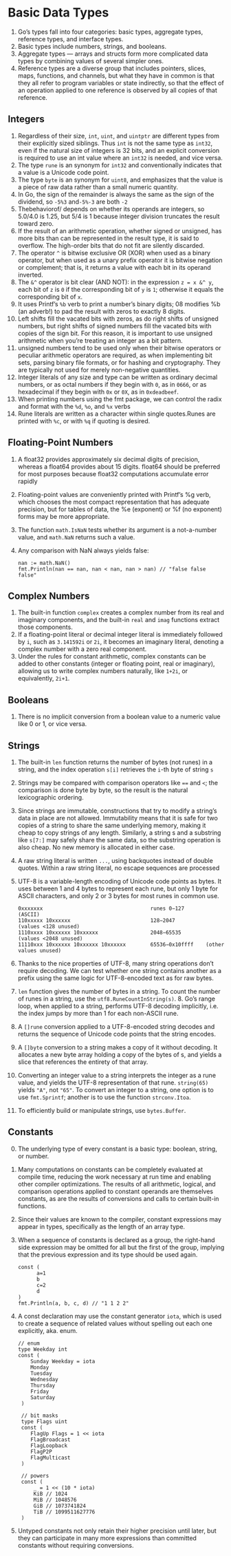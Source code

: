 # Basic Data Types

1. Go’s types fall into four categories: basic types, aggregate types, reference types, and interface types. 
2. Basic types include numbers, strings, and booleans. 
3. Aggregate types — arrays and structs form more complicated data types by combining values of several simpler ones.
4. Reference types are a diverse group that includes pointers, slices, maps, functions, and channels, but what they have in common is that they all refer to program variables or state indirectly, so that the effect of an operation applied to one reference is observed by all copies of that reference.

## Integers
1. Regardless of their size, `int`, `uint`, and `uintptr` are different types from their explicitly sized siblings. Thus `int` is not the same type as `int32`, even if the natural size of integers is 32 bits, and an explicit conversion is required to use an int value where an `int32` is needed, and vice versa.
2. The type `rune` is an synonym for `int32` and conventionally indicates that a value is a Unicode code point.
3. The type `byte` is an synonym for `uint8`, and emphasizes that the value is a piece of raw data rather than a small numeric quantity.
4. In Go, the sign of the remainder is always the same as the sign of the dividend, so `-5%3` and`-5%-3` are both `-2`
5. Thebehaviorof/ depends on whether its operands are integers, so 5.0/4.0 is 1.25, but 5/4 is 1 because integer division truncates the result toward zero.
4. If the result of an arithmetic operation, whether signed or unsigned, has more bits than can be represented in the result type, it is said to overflow. The high-order bits that do not fit are silently discarded.
5. The operator `^` is bitwise exclusive OR (XOR) when used as a binary operator, but when used as a unary prefix operator it is bitwise negation or complement; that is, it returns a value with each bit in its operand inverted.
6. The `&^` operator is bit clear (AND NOT): in the expression `z = x &^ y`, each bit of `z` is `0` if the corresponding bit of `y` is `1`; otherwise it equals the corresponding bit of `x`.
7. It uses Printf’s `%b` verb to print a number’s binary digits; 08 modifies %b (an adverb!) to pad the result with zeros to exactly 8 digits.
8. Left shifts fill the vacated bits with zeros, as do right shifts of unsigned numbers, but right shifts of signed numbers fill the vacated bits with copies of the sign bit. For this reason, it is important to use unsigned arithmetic when you’re treating an integer as a bit pattern.
9. unsigned numbers tend to be used only when their bitwise operators or peculiar arithmetic operators are required, as when implementing bit sets, parsing binary file formats, or for hashing and cryptography. They are typically not used for merely non-negative quantities.
10. Integer literals of any size and type can be written as ordinary decimal numbers, or as octal numbers if they begin with `0`, as in `0666`, or as hexadecimal if they begin with `0x` or `0X`, as in `0xdeadbeef`.
11. When printing numbers using the fmt package, we can control the radix and format with the `%d`, `%o`, and `%x` verbs
12. Rune literals are written as a character within single quotes.Runes are printed with `%c`, or with `%q` if quoting is desired.

## Floating-Point Numbers
1. A float32 provides approximately six decimal digits of precision, whereas a float64 provides about 15 digits. float64 should be preferred for most purposes because float32 computations accumulate error rapidly
2. Floating-point values are conveniently printed with Printf’s %g verb, which chooses the most compact representation that has adequate precision, but for tables of data, the %e (exponent) or %f (no exponent) forms may be more appropriate.
3. The function `math.IsNaN` tests whether its argument is a not-a-number value, and `math.NaN` returns such a value. 
4. Any comparison with NaN always yields false:

      ```
      nan := math.NaN()
      fmt.Println(nan == nan, nan < nan, nan > nan) // "false false false"
      ```
 
 ## Complex Numbers
 1. The built-in function `complex` creates a complex number from its real and imaginary components, and the built-in `real` and `imag` functions extract those components.
 2. If a floating-point literal or decimal integer literal is immediately followed by `i`, such as `3.141592i` or `2i`, it becomes an imaginary literal, denoting a complex number with a zero real component.
 3. Under the rules for constant arithmetic, complex constants can be added to other constants (integer or floating point, real or imaginary), allowing us to write complex numbers naturally, like `1+2i`, or equivalently, `2i+1`.
 
## Booleans
1. There is no implicit conversion from a boolean value to a numeric value like 0 or 1, or vice versa.

## Strings
1. The built-in `len` function returns the number of bytes (not runes) in a string, and the index operation `s[i]` retrieves the `i`-th byte of string `s`
2. Strings may be compared with comparison operators like `==` and `<`; the comparison is done byte by byte, so the result is the natural lexicographic ordering.
3. Since strings are immutable, constructions that try to modify a string’s data in place are not allowed. Immutability means that it is safe for two copies of a string to share the same underlying memory, making it cheap to copy strings of any length. Similarly, a string s and a substring like `s[7:]` may safely share the same data, so the substring operation is also cheap. No new memory is allocated in either case.
4. A raw string literal is written ``...``, using backquotes instead of double quotes. Within a raw string literal, no escape sequences are processed
5. UTF-8 is a variable-length encoding of Unicode code points as bytes. It uses between 1 and 4 bytes to represent each rune, but only 1 byte for ASCII characters, and only 2 or 3 bytes for most runes in common use.

      ```
      0xxxxxxx                                   runes 0−127       (ASCII)
      110xxxxx 10xxxxxx                          128−2047          (values <128 unused)
      1110xxxx 10xxxxxx 10xxxxxx                 2048−65535        (values <2048 unused)
      11110xxx 10xxxxxx 10xxxxxx 10xxxxxx        65536−0x10ffff    (other values unused)
      ```

6. Thanks to the nice properties of UTF-8, many string operations don’t require decoding. We can test whether one string contains another as a prefix using the same logic for UTF-8-encoded text as for raw bytes.

7. `len` function gives the number of bytes in a string. To count the number of runes in a string, use the `utf8.RuneCountInString(s)`. 8. Go’s range loop, when applied to a string, performs UTF-8 decoding implicitly, i.e. the index jumps by more than 1 for each non-ASCII rune.
8. A `[]rune` conversion applied to a UTF-8-encoded string decodes and returns the sequence of Unicode code points that the string encodes.
9. A `[]byte` conversion to a string makes a copy of it without decoding. It allocates a new byte array holding a copy of the bytes of s, and yields a slice that references the entirety of that array.
10. Converting an integer value to a string interprets the integer as a rune value, and yields the UTF-8 representation of that rune. `string(65)` yields `"A"`, not `"65"`. To convert an integer to a string, one option is to use `fmt.Sprintf`; another is to use the function `strconv.Itoa`.
11. To efficiently build or manipulate strings, use `bytes.Buffer`.

## Constants
0. The underlying type of every constant is a basic type: boolean, string, or number.
1. Many computations on constants can be completely evaluated at compile time, reducing the work necessary at run time and enabling other compiler optimizations. The results of all arithmetic, logical, and comparison operations applied to constant operands are themselves constants, as are the results of conversions and calls to certain built-in functions.
2. Since their values are known to the compiler, constant expressions may appear in types, specifically as the length of an array type.
3. When a sequence of constants is declared as a group, the right-hand side expression may be omitted for all but the first of the group, implying that the previous expression and its type should be used again.
            
      ```
      const (
            a=1
            b 
            c=2 
            d
      )
      fmt.Println(a, b, c, d) // "1 1 2 2"
      ```

4. A const declaration may use the constant generator `iota`, which is used to create a sequence of related values without spelling out each one explicitly, aka. enum.

     ```
     // enum
     type Weekday int
     const (
         Sunday Weekday = iota
         Monday
         Tuesday
         Wednesday
         Thursday
         Friday
         Saturday
      )
      
      // bit masks
      type Flags uint
      const (
         FlagUp Flags = 1 << iota
         FlagBroadcast
         FlagLoopback
         FlagP2P
         FlagMulticast
      )
      
      // powers
      const (
          _ = 1 << (10 * iota)
          KiB // 1024
          MiB // 1048576
          GiB // 1073741824
          TiB // 1099511627776
      )
      ```

5. Untyped constants not only retain their higher precision until later, but they can participate in many more expressions than committed constants without requiring conversions. 
